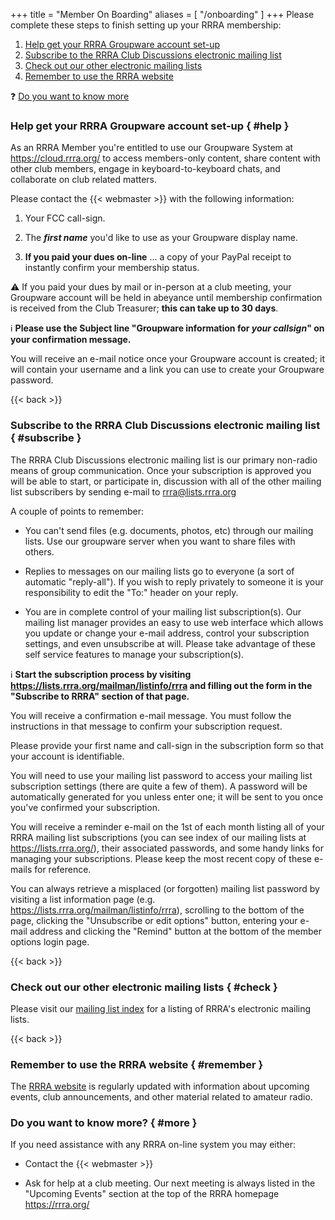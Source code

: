 +++
title = "Member On Boarding"
aliases = [ "/onboarding" ]
+++
Please complete these steps to finish setting up your RRRA membership:

1. [Help get your RRRA Groupware account set-up](#help)
1. [Subscribe to the RRRA Club Discussions electronic mailing list](#subscribe)
1. [Check out our other electronic mailing lists](#check)
1. [Remember to use the RRRA website](#remember)

:question: [Do you want to know more](#more)

### Help get your RRRA Groupware account set-up { #help }

As an RRRA Member you're entitled to use our Groupware System at
https://cloud.rrra.org/ to access members-only content, share
content with other club members, engage in keyboard-to-keyboard chats, and
collaborate on club related matters.

Please contact the {{< webmaster >}} with the following information:

1. Your FCC call-sign.

2. The ***first name*** you'd like to use as your Groupware display name.

3. **If you paid your dues on-line** ... a copy of your PayPal
receipt to instantly confirm your membership status.

:warning: If you paid your dues by mail or in-person at a club meeting,
your Groupware account will be held in abeyance until membership
confirmation is received from the Club Treasurer; **this can take up to
30 days**.

:information_source: **Please use the Subject line "Groupware information
for *your callsign*" on your confirmation message.**

You will receive an e-mail notice once your Groupware account is created; it
will contain your username and a link you can use to create your Groupware
password.

{{< back >}}
### Subscribe to the RRRA Club Discussions electronic mailing list { #subscribe }

The RRRA Club Discussions electronic mailing list is our primary
non-radio means of group communication. Once your subscription is
approved you will be able to start, or participate in, discussion
with all of the other mailing list subscribers by sending e-mail to
rrra@lists.rrra.org

A couple of points to remember:

* You can't send files (e.g. documents, photos, etc) through our mailing
lists. Use our groupware server when you want to share files with others.

* Replies to messages on our mailing lists go to everyone (a sort of
automatic "reply-all"). If you wish to reply privately to someone it is
your responsibility to edit the "To:" header on your reply.

* You are in complete control of your mailing list subscription(s). Our
mailing list manager provides an easy to use web interface which allows
you update or change your e-mail address, control your subscription
settings, and even unsubscribe at will. Please take advantage of these
self service features to manage your subscription(s).

:information_source: **Start the subscription process by visiting
https://lists.rrra.org/mailman/listinfo/rrra and filling out the form in
the "Subscribe to RRRA" section of that page.**

You will receive a confirmation e-mail message. You must follow the
instructions in that message to confirm your subscription request.

Please provide your first name and call-sign in the subscription form so
that your account is identifiable.

You will need to use your mailing list password to access your mailing list
subscription settings (there are quite a few of them). A password will be
automatically generated for you unless enter one; it will be sent to you once
you've confirmed your subscription.

You will receive a reminder e-mail on the 1st of each month listing
all of your RRRA mailing list subscriptions (you can see index of our
mailing lists at https://lists.rrra.org/), their associated passwords,
and some handy links for managing your subscriptions. Please keep the
most recent copy of these e-mails for reference.

You can always retrieve a misplaced (or forgotten) mailing
list password by visiting a list information page (e.g.
https://lists.rrra.org/mailman/listinfo/rrra), scrolling to the bottom
of the page, clicking the "Unsubscribe or edit options" button, entering
your e-mail address and clicking the "Remind" button at the bottom of
the member options login page.

{{< back >}}
### Check out our other electronic mailing lists { #check }

Please visit our [mailing list index](https://lists.rrra.org/mailman/listinfo)
for a listing of RRRA's electronic mailing lists.

{{< back >}}
### Remember to use the RRRA website { #remember }

The [RRRA website](//) is regularly updated with
information about upcoming events, club announcements, and other
material related to amateur radio.

### Do you want to know more? { #more }

If you need assistance with any RRRA on-line system you may either:

* Contact the {{< webmaster >}}

* Ask for help at a club meeting. Our next meeting is always listed
in the "Upcoming Events" section at the top of the RRRA homepage
https://rrra.org/
